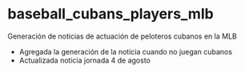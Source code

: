 # baseball_cubans_players_mlb

Generación de noticias de actuación de peloteros cubanos en la MLB
- Agregada la generación de la noticia cuando no juegan cubanos
- Actualizada noticia jornada 4 de agosto
